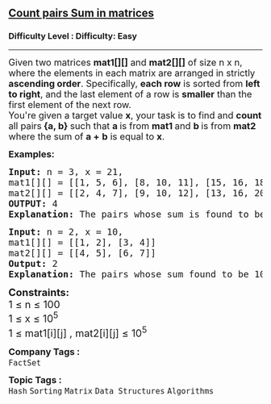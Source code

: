 <h2><a href="https://www.geeksforgeeks.org/problems/count-pairs-sum-in-matrices4332/1">Count pairs Sum in matrices</a></h2><h3>Difficulty Level : Difficulty: Easy</h3><hr><div class="problems_problem_content__Xm_eO"><p><span style="font-size: 18px;"><span style="font-size: 18px;">Given two matrices </span><strong style="font-size: 18px;">mat1[][]</strong><span style="font-size: 18px;"> and </span><strong style="font-size: 18px;">mat2[][]</strong><span style="font-size: 18px;"> of size n x n, where the elements in each matrix are arranged in strictly <strong>ascending order</strong>.&nbsp;</span></span><span style="font-size: 18px;">Specifically, <strong>each row</strong> is sorted from <strong>left to right</strong>, and the last element of a row is <strong>smaller</strong> than the first element of the next row.</span><span style="font-size: 18px;"> <br></span><span style="font-size: 18px;">You're given a target value&nbsp;</span><strong style="font-size: 18px;">x</strong><span style="font-size: 18px;">, your task is to find and <strong>count</strong></span><strong style="font-size: 18px;"> </strong><span style="font-size: 18px;">all pairs</span> <strong style="font-size: 18px;">{a, b} </strong><span style="font-size: 18px;">such that </span><strong style="font-size: 18px;">a </strong><span style="font-size: 18px;">is from </span><strong style="font-size: 18px;">mat1 </strong><span style="font-size: 18px;">and </span><strong style="font-size: 18px;">b </strong><span style="font-size: 18px;">is from </span><strong style="font-size: 18px;">mat2 </strong><span style="font-size: 18px;">where the sum of </span><strong style="font-size: 18px;">a +</strong><span style="font-size: 18px;">&nbsp;</span><strong style="font-size: 18px;">b</strong><span style="font-size: 18px;"> is equal to </span><strong style="font-size: 18px;">x</strong><span style="font-size: 18px;">.</span></p>
<p><span style="font-size: 18px;"><strong>Examples:</strong></span></p>
<pre><span style="font-size: 18px;"><strong>Input:</strong> n = 3, x = 21,<br>mat1[][] = [[1, 5, 6], [8, 10, 11], [15, 16, 18]],
mat2[][] = [[2, 4, 7], [9, 10, 12], [13, 16, 20]]
<strong>OUTPUT: </strong>4
<strong>Explanation: </strong>The pairs whose sum is found to be 21 are (1, 20), (5, 16), (8, 13) and (11, 10).</span></pre>
<pre><span style="font-size: 18px;"><strong>Input: </strong>n = 2, x = 10,
mat1[][] = [[1, 2], [3, 4]]
mat2[][] = [[4, 5], [6, 7]]
<strong>Output: </strong>2
<strong>Explanation: </strong>The pairs whose sum found to be 10 are (4, 6) and (3, 7).</span></pre>
<p><span style="font-size: 20px;"><strong>Constraints:<br></strong></span><span style="font-size: 20px;">1 ≤ n ≤ 100<br></span><span style="font-size: 20px;">1 ≤ x ≤ 10<sup>5</sup><br></span><span style="font-size: 20px;">1 ≤ mat1[i][j] , mat2[i][j] ≤ 10<sup>5</sup></span></p></div><p><span style=font-size:18px><strong>Company Tags : </strong><br><code>FactSet</code>&nbsp;<br><p><span style=font-size:18px><strong>Topic Tags : </strong><br><code>Hash</code>&nbsp;<code>Sorting</code>&nbsp;<code>Matrix</code>&nbsp;<code>Data Structures</code>&nbsp;<code>Algorithms</code>&nbsp;